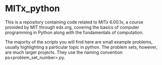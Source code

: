 # MITx_python
This is a repository containing code related to MITx 6.00.1x, a course provided by MIT through edx.org, covering the basics of computer programming in Python along with the fundamentals of computation. 

The majority of the scripts you will find here are small example problems, usually highlighting a particular topic in python. The problem sets, however, are much larger projects. They use the naming convention ps<problem_set_number>.py. 
